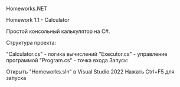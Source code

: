 Homeworks.NET

Homework 1.1 - Calculator

Простой консольный калькулятор на C#.

Структура проекта:

"Calculator.cs" - логика вычислений
"Executor.cs" - управление программой
"Program.cs" - точка входа
Запуск:

Открыть "Homeworks.sln" в Visual Studio 2022
Нажать Ctrl+F5 для запуска
